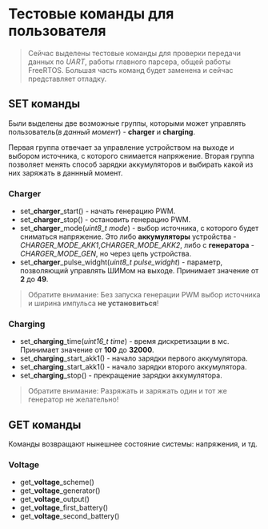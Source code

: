 # Тестовые команды для пользователя #

>Сейчас выделены тестовые команды для проверки передачи данных по *UART*, 
работы главного парсера, общей работы FreeRTOS. Большая часть команд будет заменена и сейчас представляет отладку. 

## SET команды ##
Были выделены две возможные группы, которыми может управлять пользователь(*в данный момент*) - **charger** и **charging**. 

Первая группа отвечает за управление устройством на выходе и выбором источника, с которого снимается напряжение. 
Вторая группа позволяет менять способ зарядки аккумуляторов и выбирать 
какой из них заряжать в даннный момент.

### Charger ###
* set_**charger**_start() - начать генерацию PWM.
* set_**charger**_stop() - остановить генерацию PWM.
* set_**charger**_mode(*uint8_t mode*) - выбор источника, с которого будет сниматься напряжение.
Это либо **аккумуляторы** устройства - *CHARGER_MODE_AKK1*,*CHARGER_MODE_AKK2*,
либо с **генератора** - *CHARGER_MODE_GEN*, но через цепь устройства. 
* set_**charger**_pulse_widght(*uint8_t pulse_widght*) - параметр, позволяющий управлять ШИМом на выходе. Принимает значение от **2** до **49**.

>Обратите внимание: Без запуска генерации PWM выбор источника и ширина импульса **не установиться**!
### Charging ###
* set_**charging**_time(*uint16_t time*) - время дискретизации в мс. Принимает значение от **100** до **32000**.
* set_**charging**_start_akk1() - начало зарядки первого аккумулятора.
* set_**charging**_start_akk1() - начало зарядки второго аккумулятора.
* set_**charging**_stop() - прекращение зарядки аккумулятора.

>Обратите внимание: Разряжать и заряжать один и тот же генератор не желательно!
## GET команды ##
Команды возвращают нынешнее состояние системы: напряжения, и тд.

### Voltage ###

* get_**voltage**_scheme() 
* get_**voltage**_generator()
* get_**voltage**_output()
* get_**voltage**_first_battery()
* get_**voltage**_second_battery()